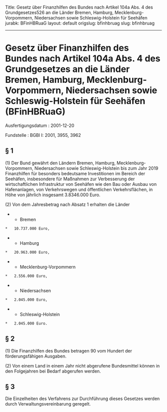 Title: Gesetz über Finanzhilfen des Bundes nach Artikel 104a Abs. 4 des Grundgesetzes526
  an die Länder Bremen, Hamburg, Mecklenburg-Vorpommern, Niedersachsen sowie Schleswig-Holstein
  für Seehäfen
jurabk: BFinHBRuaG
layout: default
origslug: bfinhbruag
slug: bfinhbruag

---

# Gesetz über Finanzhilfen des Bundes nach Artikel 104a Abs. 4 des Grundgesetzes an die Länder Bremen, Hamburg, Mecklenburg-Vorpommern, Niedersachsen sowie Schleswig-Holstein für Seehäfen (BFinHBRuaG)

Ausfertigungsdatum
:   2001-12-20

Fundstelle
:   BGBl I: 2001, 3955, 3962



## § 1

(1) Der Bund gewährt den Ländern Bremen, Hamburg, Mecklenburg-
Vorpommern, Niedersachsen sowie Schleswig-Holstein bis zum Jahr 2019
Finanzhilfen für besonders bedeutsame Investitionen im Bereich der
Seehäfen, insbesondere für Maßnahmen zur Verbesserung der
wirtschaftlichen Infrastruktur von Seehäfen wie den Bau oder Ausbau
von Hafenanlagen, von Verkehrswegen und öffentlichen Verkehrsflächen,
in Höhe von jährlich insgesamt 3.8346.000 Euro.

(2) Von dem Jahresbetrag nach Absatz 1 erhalten die Länder

*    *   Bremen

    *   10.737.000 Euro,


*    *   Hamburg

    *   20.963.000 Euro,


*    *   Mecklenburg-Vorpommern

    *   2.556.000 Euro,


*    *   Niedersachsen

    *   2.045.000 Euro,


*    *   Schleswig-Holstein

    *   2.045.000 Euro.





## § 2

(1) Die Finanzhilfen des Bundes betragen 90 vom Hundert der
förderungsfähigen Ausgaben.

(2) Von einem Land in einem Jahr nicht abgerufene Bundesmittel können
in den Folgejahren bei Bedarf abgerufen werden.


## § 3

Die Einzelheiten des Verfahrens zur Durchführung dieses Gesetzes
werden durch Verwaltungsvereinbarung geregelt.

